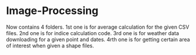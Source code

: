 # Image-Processing

Now contains 4 folders.
1st one is for average calculation for the given CSV files.
2nd one is for indice calculation code.
3rd one is for weather data downloading for a given point and dates.
4rth one is for getting certain area of interest when given a shape files.
